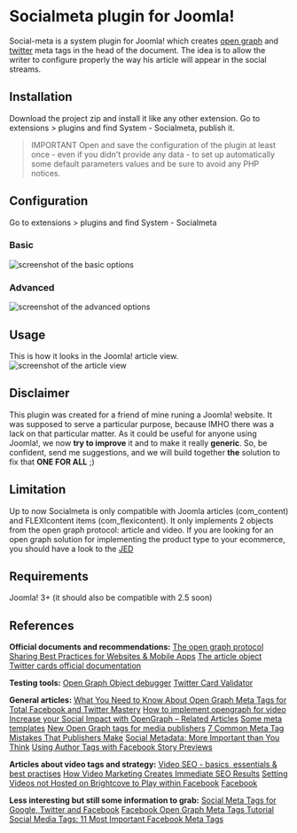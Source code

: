 # Socialmeta plugin for Joomla!
Social-meta is a system plugin for Joomla! which creates [open graph](http://og.me) and [twitter](https://dev.twitter.com/cards/overview) meta tags in the head of the document. The idea is to allow the writer to configure properly the way his article will appear in the social streams.
## Installation
Download the project zip and install it like any other extension. Go to extensions > plugins and find System - Socialmeta, publish it.

> IMPORTANT
> Open and save the configuration of the plugin at least once - even if you didn't provide any data - to set up automatically some default parameters values and be sure to avoid any PHP notices.

## Configuration
Go to extensions > plugins and find System - Socialmeta
### Basic
![screenshot of the basic options](https://dl.dropboxusercontent.com/u/11260729/socialmeta/socialmeta-plugin-basic-conf.jpg)
### Advanced
![screenshot of the advanced options](https://dl.dropboxusercontent.com/u/11260729/socialmeta/socialmeta-plugin-advanced-conf.jpg)
## Usage
This is how it looks in the Joomla! article view.
![screenshot of the article view](https://dl.dropboxusercontent.com/u/11260729/socialmeta/socialmeta-article-form.jpg)
## Disclaimer
This plugin was created for a friend of mine runing a Joomla! website. It was supposed to serve a particular purpose, because IMHO there was a lack on that particular matter. As it could be useful for anyone using Joomla!, we now **try to improve** it and to make it really **generic**. So, be confident, send me suggestions, and we will build together **the** solution to fix that **ONE FOR ALL** ;)
## Limitation
Up to now Socialmeta is only compatible with Joomla articles (com_content) and FLEXIcontent items (com_flexicontent). It only implements 2 objects from the open graph protocol: article and video.
If you are looking for an open graph solution for implementing the product type to your ecommerce, you should have a look to the [JED](http://extensions.joomla.org)
## Requirements
Joomla! 3+ (it should also be compatible with 2.5 soon)
## References
**Official documents and recommendations:**
[The open graph protocol](http://ogp.me/)
[Sharing Best Practices for Websites & Mobile Apps](https://developers.facebook.com/docs/sharing/best-practices)
[The article object](https://developers.facebook.com/docs/reference/opengraph/object-type/article/)
[Twitter cards official documentation](https://dev.twitter.com/cards/overview)

**Testing tools:**
[Open Graph Object debugger](https://developers.facebook.com/tools/debug/og/object/)
[Twitter Card Validator](https://cards-dev.twitter.com/validator)

**General articles:**
[What You Need to Know About Open Graph Meta Tags for Total Facebook and Twitter Mastery](https://blog.kissmetrics.com/open-graph-meta-tags/)
[How to implement opengraph for video](http://www.marketing-mojo.com/blog/how-to-implement-open-graph-tags-for-videos/)
[Increase your Social Impact with OpenGraph – Related Articles](http://wersm.com/increase-your-social-impact-with-opengraph-related-articles/)
[Some meta templates](https://moz.com/blog/meta-data-templates-123)
[New Open Graph tags for media publishers](https://developers.facebook.com/blog/post/2013/06/19/platform-updates--new-open-graph-tags-for-media-publishers-and-more/)
[7 Common Meta Tag Mistakes That Publishers Make](http://www.trueanthem.com/blog/7-common-meta-tag-mistakes-that-publishers-make/)
[Social Metadata: More Important than You Think](http://www.trueanthem.com/blog/social-metadata-more-important-than-you-think/)
[Using Author Tags with Facebook Story Previews](http://www.trueanthem.com/blog/using-author-tags-with-facebook-story-previews/)

**Articles about video tags and strategy:**
[Video SEO - basics, essentials & best practises](https://www.speechpad.com/video-seo)
[How Video Marketing Creates Immediate SEO Results](https://blog.shareaholic.com/video-marketing-seo-results/)
[Setting Videos not Hosted on Brightcove to Play within Facebook](https://support.brightcove.com/en/video-cloud/docs/setting-videos-not-hosted-brightcove-play-within-facebook)
[](http://www.blogdumoderateur.com/facebook-domine-partages-sociaux/)
[Facebook](http://blog.naytev.com/facebook-is-king/)

**Less interesting but still some information to grab:**
[Social Meta Tags for Google, Twitter and Facebook](http://www.9lessons.info/2014/01/social-meta-tags-for-google-twitter-and.html)
[Facebook Open Graph Meta Tags Tutorial](http://qnimate.com/open-graph-protocol-in-facebook/)
[Social Media Tags: 11 Most Important Facebook Meta Tags](http://www.saleoid.com/blog/social-media-tags-11-most-important-facebook-meta-tags/)
